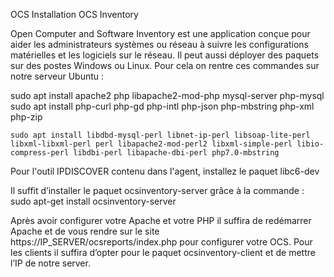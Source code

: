OCS
Installation OCS Inventory


Open Computer and Software Inventory est une application conçue pour aider les administrateurs systèmes ou réseau à suivre les configurations matérielles et les logiciels sur le réseau. Il peut aussi déployer des paquets sur des postes Windows ou Linux.
Pour cela on rentre ces commandes sur notre serveur Ubuntu :


sudo apt install apache2 php libapache2-mod-php mysql-server php-mysql
sudo apt install php-curl php-gd php-intl php-json php-mbstring php-xml php-zip


    sudo apt install libdbd-mysql-perl libnet-ip-perl libsoap-lite-perl libxml-libxml-perl perl libapache2-mod-perl2 libxml-simple-perl libio-compress-perl libdbi-perl libapache-dbi-perl php7.0-mbstring


Pour l'outil IPDISCOVER contenu dans l'agent, installez le paquet libc6-dev

Il suffit d’installer le paquet ocsinventory-server grâce à la commande :
sudo apt-get install ocsinventory-server

Après avoir configurer votre Apache et votre PHP il suffira de redémarrer Apache et de vous rendre sur le site https://IP_SERVER/ocsreports/index.php pour configurer votre OCS.
Pour les clients il suffira d’opter pour le paquet ocsinventory-client et de mettre l’IP de notre server.
